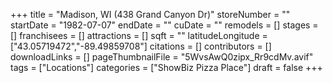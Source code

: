 +++
title = "Madison, WI (438 Grand Canyon Dr)"
storeNumber = ""
startDate = "1982-07-07"
endDate = ""
cuDate = ""
remodels = []
stages = []
franchisees = []
attractions = []
sqft = ""
latitudeLongitude = ["43.05719472","-89.49859708"]
citations = []
contributors = []
downloadLinks = []
pageThumbnailFile = "5WvsAwQ0zipx_Rr9cdMv.avif"
tags = ["Locations"]
categories = ["ShowBiz Pizza Place"]
draft = false
+++
